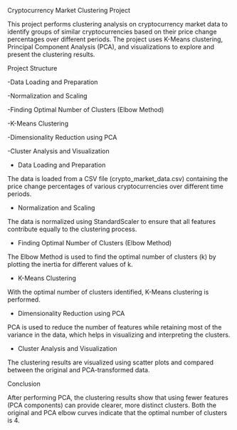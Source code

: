 Cryptocurrency Market Clustering Project

This project performs clustering analysis on cryptocurrency market data to identify groups of similar cryptocurrencies based on their price change percentages over different periods. The project uses K-Means clustering, Principal Component Analysis (PCA), and visualizations to explore and present the clustering results.

Project Structure

-Data Loading and Preparation

-Normalization and Scaling

-Finding Optimal Number of Clusters (Elbow Method)

-K-Means Clustering

-Dimensionality Reduction using PCA

-Cluster Analysis and Visualization

- Data Loading and Preparation

The data is loaded from a CSV file (crypto_market_data.csv) containing the price change percentages of various cryptocurrencies over different time periods.

- Normalization and Scaling

The data is normalized using StandardScaler to ensure that all features contribute equally to the clustering process.

- Finding Optimal Number of Clusters (Elbow Method)

The Elbow Method is used to find the optimal number of clusters (k) by plotting the inertia for different values of k.

- K-Means Clustering

With the optimal number of clusters identified, K-Means clustering is performed.

- Dimensionality Reduction using PCA

PCA is used to reduce the number of features while retaining most of the variance in the data, which helps in visualizing and interpreting the clusters.

- Cluster Analysis and Visualization

The clustering results are visualized using scatter plots and compared between the original and PCA-transformed data.

Conclusion

After performing PCA, the clustering results show that using fewer features (PCA components) can provide clearer, more distinct clusters. Both the original and PCA elbow curves indicate that the optimal number of clusters is 4.
